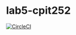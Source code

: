 # lab5-cpit252

[![CircleCI](https://dl.circleci.com/status-badge/img/gh/Nawaf9529/lab5-cpit252/tree/circleci-project-setup.svg?style=svg)](https://dl.circleci.com/status-badge/redirect/gh/Nawaf9529/lab5-cpit252/tree/circleci-project-setup)
